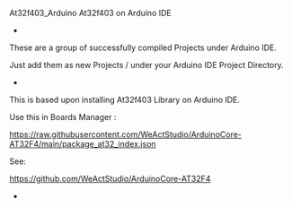 At32f403_Arduino
At32f403 on Arduino IDE

-

These are a group of successfully compiled Projects under Arduino IDE.

Just add them as new Projects / under your Arduino IDE Project Directory.

-

This is based upon installing At32f403 Library on Arduino IDE.

Use this in Boards Manager :

https://raw.githubusercontent.com/WeActStudio/ArduinoCore-AT32F4/main/package_at32_index.json

See:

https://github.com/WeActStudio/ArduinoCore-AT32F4

-
